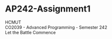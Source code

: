 # AP242-Assignment1 <br>
HCMUT <br>
CO2039 - Advanced Programming - Semester 242 <br>
Let the Battle Commence
